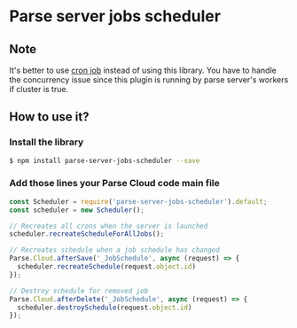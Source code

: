 # Parse server jobs scheduler

## Note 
It's better to use [cron job](https://docs.parseplatform.org/cloudcode/guide/#scheduling-a-job) instead of using this library.
You have to handle the concurrency issue since this plugin is running by parse server's workers if cluster is true.

## How to use it?

### Install the library

```sh
$ npm install parse-server-jobs-scheduler --save
```

### Add those lines your Parse Cloud code main file

```js
const Scheduler = require('parse-server-jobs-scheduler').default;
const scheduler = new Scheduler();

// Recreates all crons when the server is launched
scheduler.recreateScheduleForAllJobs();

// Recreates schedule when a job schedule has changed
Parse.Cloud.afterSave('_JobSchedule', async (request) => {
  scheduler.recreateSchedule(request.object.id)
});

// Destroy schedule for removed job
Parse.Cloud.afterDelete('_JobSchedule', async (request) => {
  scheduler.destroySchedule(request.object.id)
});
```

